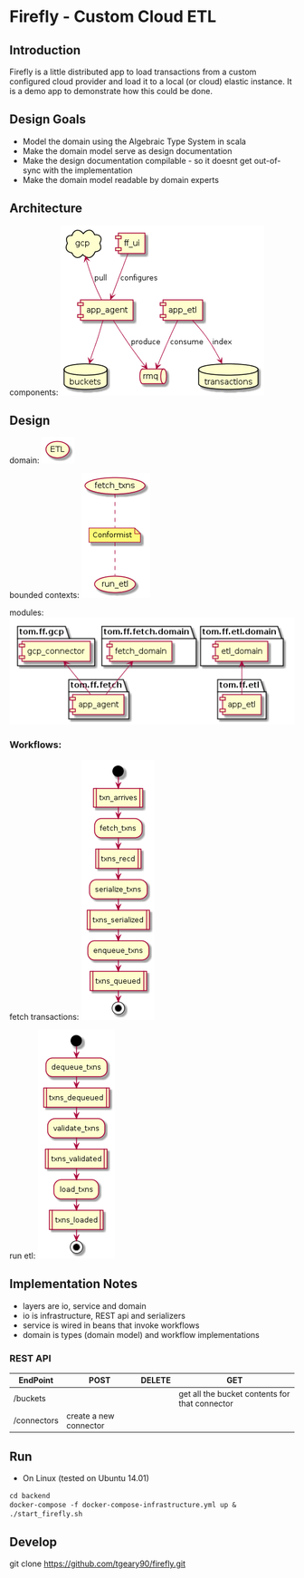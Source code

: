 # Firefly - Custom Cloud ETL

## Introduction

Firefly is a little distributed app to load transactions from a custom configured cloud provider and load 
it to a local (or cloud) elastic instance. It is a demo app to demonstrate how this could be done.

## Design Goals

* Model the domain using the Algebraic Type System in scala
* Make the domain model serve as design documentation
* Make the design documentation compilable - so it doesnt get out-of-sync with the implementation
* Make the domain model readable by domain experts

## Architecture

components:
![components](./backend/documentation/architecture.png "architecture")

## Design

domain:
![domain](./backend/documentation/domain.png "domain")

bounded contexts:
![bounded_contexts](./backend/documentation/bounded_contexts.png "bounded contexts")

modules:
![modules](./backend/documentation/packaging.png "modules")

### Workflows:

fetch transactions:
![flows](./backend/documentation/fetch_txns.png "fetch-txns")

run etl:
![flows2](./backend/documentation/run_etl.png "run-etl")

## Implementation Notes
* layers are io, service and domain
* io is infrastructure, REST api and serializers
* service is wired in beans that invoke workflows
* domain is types (domain model) and workflow implementations

### REST API

|EndPoint|POST|DELETE|GET|
|--------|----|------|---|
|/buckets|    |      |get all the bucket contents for that connector|
|/connectors|create a new connector|||


## Run
* On Linux (tested on Ubuntu 14.01)

```
cd backend
docker-compose -f docker-compose-infrastructure.yml up &
./start_firefly.sh
```
## Develop
git clone https://github.com/tgeary90/firefly.git
